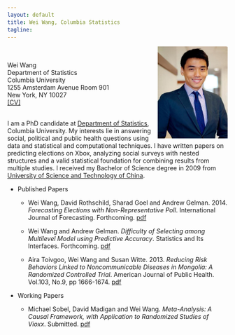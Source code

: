 ```yaml
---
layout: default
title: Wei Wang, Columbia Statistics 
tagline: 
---
```

<img src="figures/ssw.jpg" style="float:right" width="160" height="210" />
</p><br><br>
Wei Wang <br>
Department of Statistics<br>
Columbia University<br>
1255 Amsterdam Avenue Room 901<br>
New York, NY 10027
<br>
<a href="CV_WeiWang.pdf">[CV]</a><br><br></p>

<p>I am a PhD candidate at <a href="http://stat.columbia.edu">Department of
Statistics</a>, Columbia University. My interests lie in answering social,
political and public health questions using data and statistical and
computational techniques. I have written papers on predicting elections on Xbox,
analyzing social surveys with nested structures and a valid statistical
foundation for combining results from multiple studies. I received my Bachelor of
Science degree in 2009 from <a href="http://en.ustc.edu.cn/">University of
Science and Technology of China</a>. </p>


* Published Papers
   - Wei Wang, David Rothschild, Sharad Goel and Andrew Gelman. 2014. _Forecasting
     Elections  with Non-Representative Poll_. International Journal of
     Forecasting. Forthcoming. [pdf](research/forecasting-with-nonrepresentative-polls.pdf)

   - Wei Wang and Andrew Gelman. _Difficulty of Selecting among Multilevel Model
    using Predictive Accuracy_. Statistics and Its
    Interfaces. Forthcoming. [pdf](research/difficulty-of-selecting-multilevel-models.pdf)

   - Aira Toivgoo, Wei Wang and Susan Witte. 2013.  _Reducing Risk
Behaviors Linked to Noncommunicable Diseases in Mongolia: A Randomized Controlled
Trial_. American Journal of Public Health. Vol.103, No.9, pp 1666-1674.
[pdf](research/reducing-risk-behaviros-linked-to-noncommunicable-diseases.pdf)

* Working Papers
  - Michael Sobel, David Madigan and Wei Wang. _Meta-Analysis: A Causal Framework, with Application to Randomized Studies of Vioxx_. Submitted. [pdf](research/Meta-Analysis-A-Causal-Framework.pdf)

<!--  - Wei Wang, Ben Goodrich, Jonathan Kropko and Andrew Gelman. _Iterative Conditional Imputation of Time-Series Cross-Section Data._ In preparation. 
      - Wei Wang, Michael Sobel. _Causal Inference of Meta-Analysis using Bayesian Hierarchical Models._ In preparation.
-->



